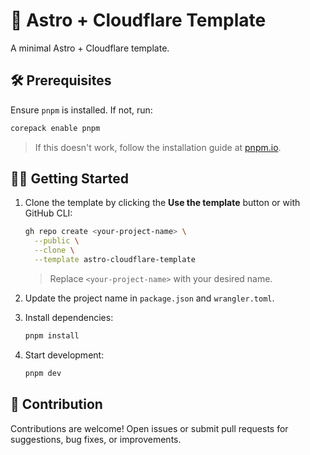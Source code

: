 # 🚀 Astro + Cloudflare Template

A minimal Astro + Cloudflare template.

## 🛠️ Prerequisites

Ensure `pnpm` is installed. If not, run:

```sh
corepack enable pnpm
```

> If this doesn't work, follow the installation guide at [pnpm.io](https://pnpm.io/installation).

## 👨‍🚀 Getting Started

1. Clone the template by clicking the **Use the template** button or with GitHub CLI:

   ```sh
   gh repo create <your-project-name> \
     --public \
     --clone \
     --template astro-cloudflare-template
   ```

   > Replace `<your-project-name>` with your desired name.

2. Update the project name in `package.json` and `wrangler.toml`.
3. Install dependencies:

   ```sh
   pnpm install
   ```

4. Start development:

   ```sh
   pnpm dev
   ```

## 🤝 Contribution

Contributions are welcome! Open issues or submit pull requests for suggestions, bug fixes, or improvements.
